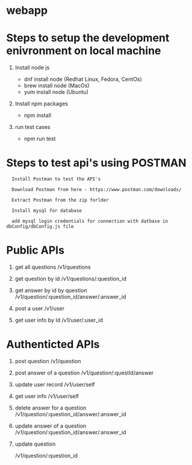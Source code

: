 # webapp

# Steps to setup the development enivronment on local machine
   1. Install node js 
         - dnf install node (Redhat Linux, Fedora, CentOs)
         - brew install node (MacOs)
         - yum install node (Ubuntu)

   2. Install npm packages 
         - npm install 

   3. run test cases
         - npm run test

# Steps to test api's using POSTMAN
      Install Postman to test the API's

      Download Postman from here - https://www.postman.com/downloads/

      Extract Postman from the zip forlder

      Install mysql for database

      add mysql login credentials for connection with datbase in dbConfig/dbConfig.js file

# Public APIs 
   1. get all questions
          /v1/questions
   2. get question by id
         /v1/questions/:question_id
   3. get answer by id by question
      /v1/question/:question_id/answer/:answer_id

   4. post a user 
      /v1/user
    
   5. get user info by Id
      /v1/user/:user_id
   
# Authenticted APIs 
   1. post question
      /v1/question

   2. post answer of a question
      /v1/question/:questId/answer

   3. update user record
      /v1/user/self

   4. get user info 
      /v1/user/self

   5. delete answer for a question
      /v1/question/:question_id/answer/:answer_id

   7. update answer of a question
      /v1/question/:question_id/answer/:answer_id

   8. update question

      /v1/question/:question_id